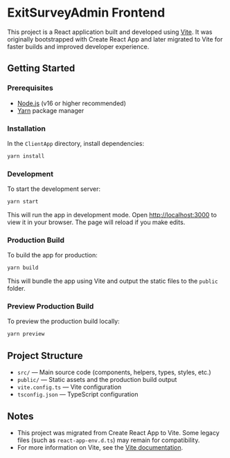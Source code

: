 # ExitSurveyAdmin Frontend

This project is a React application built and developed using [Vite](https://vitejs.dev/). It was originally bootstrapped with Create React App and later migrated to Vite for faster builds and improved developer experience.

## Getting Started

### Prerequisites
- [Node.js](https://nodejs.org/) (v16 or higher recommended)
- [Yarn](https://yarnpkg.com/) package manager

### Installation

In the `ClientApp` directory, install dependencies:

```sh
yarn install
```

### Development

To start the development server:

```sh
yarn start
```

This will run the app in development mode. Open [http://localhost:3000](http://localhost:3000) to view it in your browser. The page will reload if you make edits.

### Production Build

To build the app for production:

```sh
yarn build
```

This will bundle the app using Vite and output the static files to the `public` folder.

### Preview Production Build

To preview the production build locally:

```sh
yarn preview
```

## Project Structure

- `src/` — Main source code (components, helpers, types, styles, etc.)
- `public/` — Static assets and the production build output
- `vite.config.ts` — Vite configuration
- `tsconfig.json` — TypeScript configuration

## Notes
- This project was migrated from Create React App to Vite. Some legacy files (such as `react-app-env.d.ts`) may remain for compatibility.
- For more information on Vite, see the [Vite documentation](https://vitejs.dev/guide/).